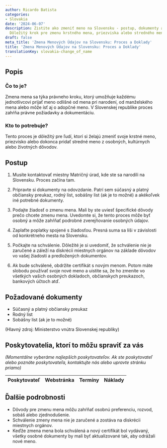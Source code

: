 ```yaml
---
author: Ricardo Batista
categories:
- Slovakia
date: '2024-06-07'
description: Zistite ako zmeniť meno na Slovensku - postup, dokumenty a čo očakávať.
  Dôležitý krok pre zmenu krstného mena, priezviska alebo stredného mena.
draft: false
meta_title: 'Zmena Menových Údajov na Slovensku: Proces a Doklady'
title: 'Zmena Menových Údajov na Slovensku: Proces a Doklady'
translationKey: slovakia-change_of_name
---
```



## Popis
### Čo to je?
Zmena mena sa týka právneho kroku, ktorý umožňuje každému jednotlivcovi prijať meno odlišné od mena pri narodení, od manželského mena alebo môže ísť aj o adopčné meno. V Slovenskej republike proces zahŕňa právne požiadavky a dokumentáciu.

### Kto to potrebuje?
Tento proces je dôležitý pre ľudí, ktorí si želajú zmeniť svoje krstné meno, priezvisko alebo dokonca pridať stredné meno z osobných, kultúrnych alebo životných dôvodov.

## Postup

1. Musíte kontaktovať miestny Matričný úrad, kde ste sa narodili na Slovensku. Proces začína tam.

2. Pripravte si dokumenty na odovzdanie. Patrí sem súčasný a platný občiansky preukaz, rodný list, sobášny list (ak je to možné) a akékoľvek iné potrebné dokumenty.

3. Podajte žiadosť o zmenu mena. Mali by ste uviesť špecifické dôvody prečo chcete zmenu mena. Uvedomte si, že tento proces môže byť osobný a môže zahŕňať podrobné zverejňovanie osobných údajov.

4. Zaplaťte poplatky spojené s žiadosťou. Presná suma sa líši v závislosti od konkrétneho mesta na Slovensku.

5. Počkajte na schválenie. Dôležité je si uvedomiť, že schválenie nie je zaručené a záleží na diskrécii miestnych orgánov na základe dôvodov vo vašej žiadosti a predložených dokumentov.

6. Ak bude schválené, obdržíte certifikát s novým menom. Potom máte slobodu používať svoje nové meno a uistite sa, že ho zmeníte vo všetkých vašich osobných dokladoch, občianskych preukazoch, bankových účtoch atď.

## Požadované dokumenty
- Súčasný a platný občiansky preukaz
- Rodný list
- Sobášny list (ak je to možné)

(Hlavný zdroj: Ministerstvo vnútra Slovenskej republiky)

## Poskytovatelia, ktorí to môžu spraviť za vás

_(Momentálne vyberáme najlepších poskytovateľov. Ak ste poskytovateľ alebo poznáte poskytovateľa, kontaktujte nás alebo upravte stránku priamo)_

| Poskytovateľ    |     Webstránka  |     Termíny      |       Náklady    |
| --------------- | --------------- |  :-------------: | :-------------: |

## Ďalšie podrobnosti
- Dôvody pre zmenu mena môžu zahŕňať osobnú preferenciu, rozvod, sobáš alebo zjednodušenie.
- Schválenie zmeny mena nie je zaručené a zostáva na diskrécii miestnych orgánov.
- Keďže zmena mena bola schválená a nový certifikát bol vydávaný, všetky osobné dokumenty by mali byť aktualizované tak, aby odrážali nové meno.